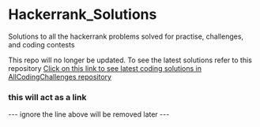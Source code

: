 # Hackerrank_Solutions
Solutions to all the hackerrank problems solved for practise, challenges, and coding contests

This repo will no longer be updated. To see the latest solutions refer to this repository
[Click on this link to see latest coding solutions in AllCodingChallenges repository](https://github.com/skywalkersPadawan/AllCodingChallenges)

### this will act as a link

--- ignore the line above will be removed later --- 


